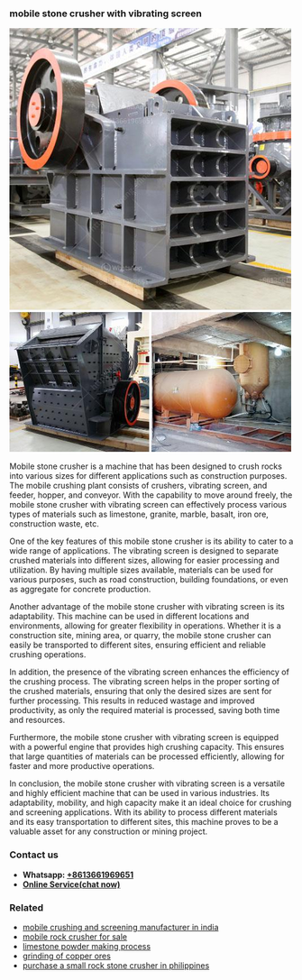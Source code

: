 <h3>mobile stone crusher with vibrating screen</h3><img src='1706753941.jpg' alt=''><p>Mobile stone crusher is a machine that has been designed to crush rocks into various sizes for different applications such as construction purposes. The mobile crushing plant consists of crushers, vibrating screen, and feeder, hopper, and conveyor. With the capability to move around freely, the mobile stone crusher with vibrating screen can effectively process various types of materials such as limestone, granite, marble, basalt, iron ore, construction waste, etc.</p><p>One of the key features of this mobile stone crusher is its ability to cater to a wide range of applications. The vibrating screen is designed to separate crushed materials into different sizes, allowing for easier processing and utilization. By having multiple sizes available, materials can be used for various purposes, such as road construction, building foundations, or even as aggregate for concrete production.</p><p>Another advantage of the mobile stone crusher with vibrating screen is its adaptability. This machine can be used in different locations and environments, allowing for greater flexibility in operations. Whether it is a construction site, mining area, or quarry, the mobile stone crusher can easily be transported to different sites, ensuring efficient and reliable crushing operations.</p><p>In addition, the presence of the vibrating screen enhances the efficiency of the crushing process. The vibrating screen helps in the proper sorting of the crushed materials, ensuring that only the desired sizes are sent for further processing. This results in reduced wastage and improved productivity, as only the required material is processed, saving both time and resources.</p><p>Furthermore, the mobile stone crusher with vibrating screen is equipped with a powerful engine that provides high crushing capacity. This ensures that large quantities of materials can be processed efficiently, allowing for faster and more productive operations.</p><p>In conclusion, the mobile stone crusher with vibrating screen is a versatile and highly efficient machine that can be used in various industries. Its adaptability, mobility, and high capacity make it an ideal choice for crushing and screening applications. With its ability to process different materials and its easy transportation to different sites, this machine proves to be a valuable asset for any construction or mining project.</p><h3>Contact us</h3><ul><li><strong>Whatsapp:&nbsp;<a href="https://wa.me/8613661969651">+8613661969651</a></strong></li><li><a href="https://swt.shibang-china.com/?git&amp;zhl&amp;mobile stone crusher with vibrating screen"><strong>Online Service(chat now)</strong></a></li></ul><h3>Related</h3><ul><li><a href='mobile crushing and screening manufacturer in india.md'>mobile crushing and screening manufacturer in india</a></li><li><a href='mobile rock crusher for sale.md'>mobile rock crusher for sale</a></li><li><a href='limestone powder making process.md'>limestone powder making process</a></li><li><a href='grinding of copper ores.md'>grinding of copper ores</a></li><li><a href='purchase a small rock stone crusher in philippines.md'>purchase a small rock stone crusher in philippines</a></li></ul>